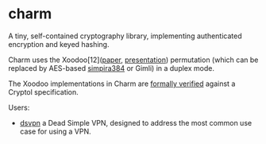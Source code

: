 # charm

A tiny, self-contained cryptography library, implementing authenticated
encryption and keyed hashing.

Charm uses the Xoodoo[12]([paper](https://tosc.iacr.org/index.php/ToSC/article/view/7359/6529),
[presentation](https://permutationbasedcrypto.org/2018/slides/Gilles_Van_Assche.pdf))
permutation (which can be replaced by AES-based [simpira384](https://github.com/jedisct1/simpira384)
or Gimli) in a duplex mode.

The Xoodoo implementations in Charm are [formally verified](https://github.com/jedisct1/charm/tree/master/verify) against a Cryptol specification.

Users:

- [dsvpn](https://github.com/jedisct1/dsvpn) a Dead Simple VPN, designed to address the most common use case for using a VPN.
